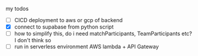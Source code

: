 my todos

- [ ] CICD deployment to aws or gcp of backend
- [x] connect to supabase from python script
- [ ] how to simplify this, do i need matchParticipants, TeamParticipants etc? I don't think so
- [ ] run in serverless environment AWS lambda + API Gateway
